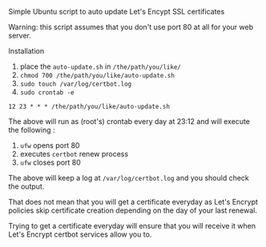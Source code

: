 Simple Ubuntu script to auto update Let's Encypt SSL certificates

Warning: this script assumes that you don't use port 80 at all for your web server. 

Installation
1. place the `auto-update.sh` in `/the/path/you/like/`
2. `chmod 700 /the/path/you/like/auto-update.sh`
3. `sudo touch /var/log/certbot.log`
4. `sudo crontab -e`

`12 23 * * * /the/path/you/like/auto-update.sh`

The above will run as (root's) crontab every day at 23:12 and will execute the following :
1. `ufw` opens port 80
2. executes `certbot` renew process
3. `ufw` closes port 80

The above will keep a log at `/var/log/certbot.log` and you should check the output.

That does not mean that you will get a certificate everyday as Let's Encrypt policies skip certificate creation depending on the day of your last renewal.

Trying to get a certificate everyday will ensure that you will receive it when Let's Encrypt certbot services allow you to.
